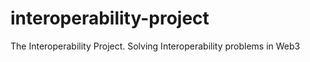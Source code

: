 # interoperability-project
The Interoperability Project. Solving Interoperability problems in Web3 
